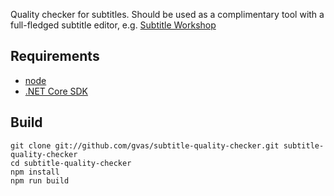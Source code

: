Quality checker for subtitles. Should be used as a complimentary tool with a full-fledged subtitle editor, e.g. [Subtitle Workshop](http://subworkshop.sourceforge.net/)

Requirements
------------
* [node](https://nodejs.org/en/download/)
* [.NET Core SDK](https://www.microsoft.com/net/download#core)

Build
-----
    git clone git://github.com/gvas/subtitle-quality-checker.git subtitle-quality-checker
    cd subtitle-quality-checker
    npm install
    npm run build

